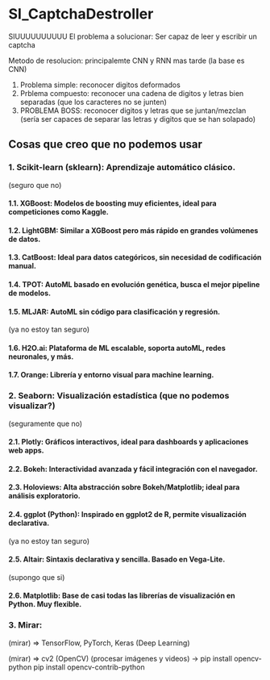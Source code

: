 # SI_CaptchaDestroller
SIUUUUUUUUUU
El problema a solucionar: Ser capaz de leer y escribir un captcha

Metodo de resolucion: principalemte CNN y RNN mas tarde (la base es CNN)

1. Problema simple: reconocer digitos deformados
2. Prblema compuesto: reconocer una cadena de digitos y letras bien separadas (que los caracteres no se junten)
3. PROBLEMA BOSS: reconocer digitos y letras que se juntan/mezclan (sería ser capaces de separar las letras y digitos que se han solapado)
   

## Cosas que creo que no podemos usar

### 1. Scikit-learn (sklearn):  Aprendizaje automático clásico.
(seguro que no)
#### 1.1. XGBoost: Modelos de boosting muy eficientes, ideal para competiciones como Kaggle.
#### 1.2. LightGBM: Similar a XGBoost pero más rápido en grandes volúmenes de datos.
#### 1.3. CatBoost: Ideal para datos categóricos, sin necesidad de codificación manual.
#### 1.4. TPOT: AutoML basado en evolución genética, busca el mejor pipeline de modelos.
#### 1.5. MLJAR: AutoML sin código para clasificación y regresión.
(ya no estoy tan seguro)
#### 1.6. H2O.ai: Plataforma de ML escalable, soporta autoML, redes neuronales, y más.
#### 1.7. Orange: Librería y entorno visual para machine learning.

### 2. Seaborn: Visualización estadística (que no podemos visualizar?)
(seguramente que no)
#### 2.1. Plotly: Gráficos interactivos, ideal para dashboards y aplicaciones web apps.
#### 2.2. Bokeh: Interactividad avanzada y fácil integración con el navegador.
#### 2.3. Holoviews: Alta abstracción sobre Bokeh/Matplotlib; ideal para análisis exploratorio.
#### 2.4. ggplot (Python): Inspirado en ggplot2 de R, permite visualización declarativa.
(ya no estoy tan seguro)
#### 2.5. Altair: Sintaxis declarativa y sencilla. Basado en Vega-Lite.
(supongo que si)
#### 2.6. Matplotlib: Base de casi todas las librerías de visualización en Python. Muy flexible.

### 3. Mirar:
(mirar) =>	TensorFlow, PyTorch, Keras (Deep Learning)

(mirar) =>	cv2 (OpenCV) (procesar imágenes y videos) ->
pip install opencv-python
pip install opencv-contrib-python